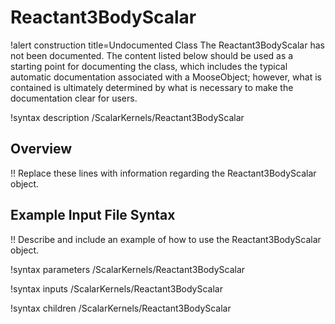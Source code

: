 # Reactant3BodyScalar

!alert construction title=Undocumented Class
The Reactant3BodyScalar has not been documented. The content listed below should be used as a starting point for
documenting the class, which includes the typical automatic documentation associated with a
MooseObject; however, what is contained is ultimately determined by what is necessary to make the
documentation clear for users.

!syntax description /ScalarKernels/Reactant3BodyScalar

## Overview

!! Replace these lines with information regarding the Reactant3BodyScalar object.

## Example Input File Syntax

!! Describe and include an example of how to use the Reactant3BodyScalar object.

!syntax parameters /ScalarKernels/Reactant3BodyScalar

!syntax inputs /ScalarKernels/Reactant3BodyScalar

!syntax children /ScalarKernels/Reactant3BodyScalar

